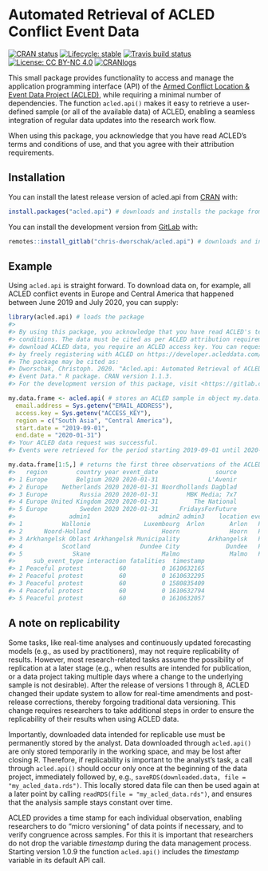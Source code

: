 
<!-- README.md is generated from README.Rmd. Please edit that file -->

# Automated Retrieval of ACLED Conflict Event Data

<!-- badges: start -->

[![CRAN
status](https://www.r-pkg.org/badges/version-last-release/acled.api)](https://CRAN.R-project.org/package=acled.api/)
[![Lifecycle:
stable](https://img.shields.io/badge/lifecycle-stable-brightgreen.svg)](https://lifecycle.r-lib.org/articles/stages.html#stable/)
[![Travis build
status](https://travis-ci.com/chris-dworschak/acled.api.svg?branch=master)](https://travis-ci.com/gitlab/chris-dworschak/acled.api/)
[![License: CC BY-NC
4.0](https://img.shields.io/badge/License-CC%20BY--NC%204.0-lightgrey.svg)](https://creativecommons.org/licenses/by-nc/4.0/)
[![CRANlogs](http://cranlogs.r-pkg.org/badges/grand-total/acled.api)](https://CRAN.R-project.org/package=acled.api/)
<!-- badges: end -->

This small package provides functionality to access and manage the
application programming interface (API) of the [Armed Conflict Location
& Event Data Project (ACLED)](https://acleddata.com/), while requiring a
minimal number of dependencies. The function `acled.api()` makes it easy
to retrieve a user-defined sample (or all of the available data) of
ACLED, enabling a seamless integration of regular data updates into the
research work flow.

When using this package, you acknowledge that you have read ACLED’s
terms and conditions of use, and that you agree with their attribution
requirements.

## Installation

You can install the latest release version of acled.api from
[CRAN](https://CRAN.R-project.org/package=acled.api/) with:

``` r
install.packages("acled.api") # downloads and installs the package from CRAN
```

You can install the development version from
[GitLab](https://gitlab.com/chris-dworschak/) with:

``` r
remotes::install_gitlab("chris-dworschak/acled.api") # downloads and installs the package from GitLab
```

## Example

Using `acled.api` is straight forward. To download data on, for example,
all ACLED conflict events in Europe and Central America that happened
between June 2019 and July 2020, you can supply:

``` r
library(acled.api) # loads the package
#> 
#> By using this package, you acknowledge that you have read ACLED's terms and
#> conditions. The data must be cited as per ACLED attribution requirements. To
#> download ACLED data, you require an ACLED access key. You can request your key
#> by freely registering with ACLED on https://developer.acleddata.com/.
#> The package may be cited as:
#> Dworschak, Christoph. 2020. "Acled.api: Automated Retrieval of ACLED Conflict
#> Event Data." R package. CRAN version 1.1.3.
#> For the development version of this package, visit <https://gitlab.com/chris-dworschak/acled.api/>

my.data.frame <- acled.api( # stores an ACLED sample in object my.data.frame
  email.address = Sys.getenv("EMAIL_ADDRESS"),
  access.key = Sys.getenv("ACCESS_KEY"),
  region = c("South Asia", "Central America"), 
  start.date = "2019-09-01", 
  end.date = "2020-01-31")
#> Your ACLED data request was successful. 
#> Events were retrieved for the period starting 2019-09-01 until 2020-01-31.

my.data.frame[1:5,] # returns the first three observations of the ACLED sample
#>   region        country year event_date                source
#> 1 Europe        Belgium 2020 2020-01-31              L'Avenir
#> 2 Europe    Netherlands 2020 2020-01-31 Noordhollands Dagblad
#> 3 Europe         Russia 2020 2020-01-31        MBK Media; 7x7
#> 4 Europe United Kingdom 2020 2020-01-31          The National
#> 5 Europe         Sweden 2020 2020-01-31      FridaysForFuture
#>               admin1                   admin2 admin3    location event_type
#> 1           Wallonie               Luxembourg  Arlon       Arlon   Protests
#> 2      Noord-Holland                    Hoorn              Hoorn   Protests
#> 3 Arkhangelsk Oblast Arkhangelsk Municipality        Arkhangelsk   Protests
#> 4           Scotland              Dundee City             Dundee   Protests
#> 5              Skane                    Malmo              Malmo   Protests
#>     sub_event_type interaction fatalities  timestamp
#> 1 Peaceful protest          60          0 1610632165
#> 2 Peaceful protest          60          0 1610632295
#> 3 Peaceful protest          60          0 1580835409
#> 4 Peaceful protest          60          0 1610632794
#> 5 Peaceful protest          60          0 1610632057
```

## A note on replicability

Some tasks, like real-time analyses and continuously updated forecasting
models (e.g., as used by practitioners), may not require replicability
of results. However, most research-related tasks assume the possibility
of replication at a later stage (e.g., when results are intended for
publication, or a data project taking multiple days where a change to
the underlying sample is not desirable). After the release of versions 1
through 8, ACLED changed their update system to allow for real-time
amendments and post-release corrections, thereby forgoing traditional
data versioning. This change requires researchers to take additional
steps in order to ensure the replicability of their results when using
ACLED data.

Importantly, downloaded data intended for replicable use must be
permanently stored by the analyst. Data downloaded through `acled.api()`
are only stored temporarily in the working space, and may be lost after
closing R. Therefore, if replicability is important to the analyst’s
task, a call through `acled.api()` should occur only once at the
beginning of the data project, immediately followed by, e.g.,
`saveRDS(downloaded.data, file = "my_acled_data.rds")`. This locally
stored data file can then be used again at a later point by calling
`readRDS(file = "my_acled_data.rds")`, and ensures that the analysis
sample stays constant over time.

ACLED provides a time stamp for each individual observation, enabling
researchers to do “micro versioning” of data points if necessary, and to
verify congruence across samples. For this it is important that
researchers do not drop the variable *timestamp* during the data
management process. Starting version 1.0.9 the function `acled.api()`
includes the *timestamp* variable in its default API call.
